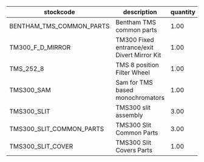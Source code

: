 |stockcode|description|quantity|location|
|---------|-----------|--------|--------|
|BENTHAM_TMS_COMMON_PARTS|Bentham TMS common parts|1.00||
|TM300_F_D_MIRROR|TM300 Fixed entrance/exit Divert Mirror Kit|1.00||
|TMS_252_8|TMS 8 position Filter Wheel|1.00||
|TMS300_SAM|Sam for TMS  based monochromators|1.00||
|TMS300_SLIT|TMS300 slit assembly|3.00||
|TMS300_SLIT_COMMON_PARTS|TMS300 Slit Common Parts|3.00||
|TMS300_SLIT_COVER|TMS300 Slit Covers Parts|1.00||

